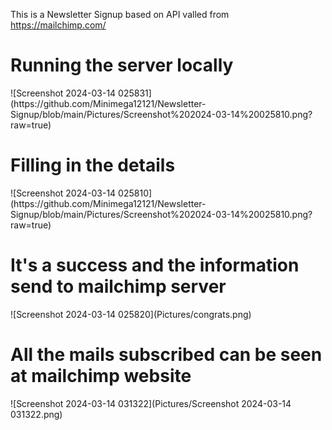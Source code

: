 This is a Newsletter Signup based on API valled from https://mailchimp.com/  <Br>
<h1>Running the server locally</h1>
![Screenshot 2024-03-14 025831](https://github.com/Minimega12121/Newsletter-Signup/blob/main/Pictures/Screenshot%202024-03-14%20025810.png?raw=true)  <Br>
<h1>Filling in the details</h1>
![Screenshot 2024-03-14 025810](https://github.com/Minimega12121/Newsletter-Signup/blob/main/Pictures/Screenshot%202024-03-14%20025810.png?raw=true)  <Br>
<h1>It's a success and the information send to mailchimp server</h1>
![Screenshot 2024-03-14 025820](Pictures/congrats.png)  <Br>
<h1>All the mails subscribed can be seen at mailchimp website</h1>
![Screenshot 2024-03-14 031322](Pictures/Screenshot 2024-03-14 031322.png)   <Br>
